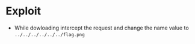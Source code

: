 # Exploit

+ While dowloading intercept the request and change the name value to `../../../../../../flag.png`